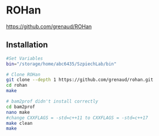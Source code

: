 # ROHan
https://github.com/grenaud/ROHan

## Installation
```bash
#Set Variables
bin="/storage/home/abc6435/SzpiechLab/bin"

# Clone ROHan
git clone --depth 1 https://github.com/grenaud/rohan.git
cd rohan
make

# bam2prof didn't install correctly
cd bam2prof
nano make
#change CXXFLAGS = -std=c++11 to CXXFLAGS = -std=c++17
make clean
make
```


